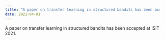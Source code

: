 ```yaml
---
title: "A paper on transfer learning in structured bandits has been accepted at ISIT 2021."
date: 2021-04-01
---
```

A paper on transfer learning in structured bandits has been accepted at ISIT 2021.

